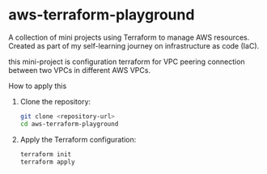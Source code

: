 # aws-terraform-playground
A collection of mini projects using Terraform to manage AWS resources.   Created as part of my self-learning journey on infrastructure as code (IaC).

this mini-project is configuration terraform for VPC peering connection between two VPCs in different AWS VPCs.

How to apply this 
1. Clone the repository:
   ```bash
   git clone <repository-url>
   cd aws-terraform-playground
   ```
2. Apply the Terraform configuration:
   ```bash
   terraform init
   terraform apply
   ```